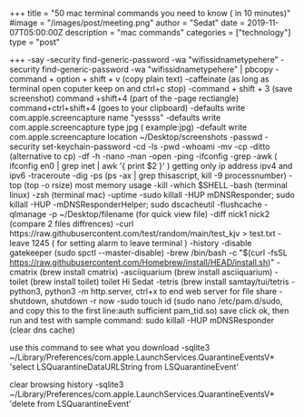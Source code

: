 +++
title = "50 mac terminal commands you need to know ( in 10 minutes)"
#image = "/images/post/meeting.png"
author = "Sedat"
date = 2019-11-07T05:00:00Z
description = "mac commands"
categories = ["technology"]
type = "post"

+++
-say
-security find-generic-password -wa "wifissidnametypehere"
-security find-generic-password -wa "wifissidnametypehere" | pbcopy
-command + option + shift + v (copy plain text)
-caffeinate (as long as terminal open coputer keep on and ctrl+c stop)
-command + shift + 3 (save screenshot) command +shift+4 (part of the -page rectiangle) command+ctrl+shift+4 (goes to your clipboard)
-defaults write com.apple.screencapture name "yessss"
-defaults write com.apple.screencapture type jpg ( example:jpg)
-default write com.apple.screencapture location ~/Desktop/screenshots
-passwd
-security set-keychain-password
-cd
-ls
-pwd
-whoami
-mv
-cp
-ditto (alternative to cp)
-df -h
-nano
-man
-open
-ping
-ifconfig
-grep
-awk ( ifconfig en0 | grep inet | awk '{ print $2 }' ) getting only ip address ipv4 and ipv6
-traceroute
-dig
-ps (ps -ax | grep thisascript, kill -9 processnumber)
-top (top -o rsize) most memory usage
-kill
-which $SHELL
-bash (terminal linux)
-zsh (terminal mac)
-uptime
-sudo killall -HUP mDNSResponder; sudo killall -HUP -mDNSResponderHelper; sudo dscacheutil -flushcache
-qlmanage -p ~/Desktop/filename (for quick view file)
-diff nick1 nick2 (compare 2 files diffrences)
-curl https://raw.githubusercontent.com/test/random/main/test_kjv > test.txt
-leave 1245 ( for setting alarm to leave terminal )
-history
-disable gatekeeper (sudo spctl --master-disable)
-brew /bin/bash -c "$(curl -fsSL https://raw.githubusercontent.com/Homebrew/install/HEAD/install.sh)"
-cmatrix (brew install cmatrix)
-asciiquarium (brew install asciiquarium)
-toilet (brew install toilet) toilet Hi Sedat
-tetris (brew install samtay/tui/tetris
-python3, python3 -m http.server, ctrl+x to end web server for file share
-shutdown, shutdown -r now
-sudo touch id (sudo nano /etc/pam.d/sudo, and copy this to the first line:auth sufficient pam_tid.so) save click ok, then run and test with sample command: sudo killall -HUP mDNSResponder (clear dns cache)

use this command to see what you download
-sqlite3 ~/Library/Preferences/com.apple.LaunchServices.QuarantineEventsV* 'select LSQuarantineDataURLString from LSQuarantineEvent'

clear browsing history
-sqlite3 ~/Library/Preferences/com.apple.LaunchServices.QuarantineEventsV* 'delete from LSQuarantineEvent'














